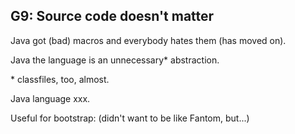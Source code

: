 G9: Source code doesn't matter
-------------------------------

Java got (bad) macros and everybody hates them (has moved on).

Java the language is an unnecessary\* abstraction.

\* classfiles, too, almost.

Java language xxx.

Useful for bootstrap: (didn't want to be like Fantom, but...)
